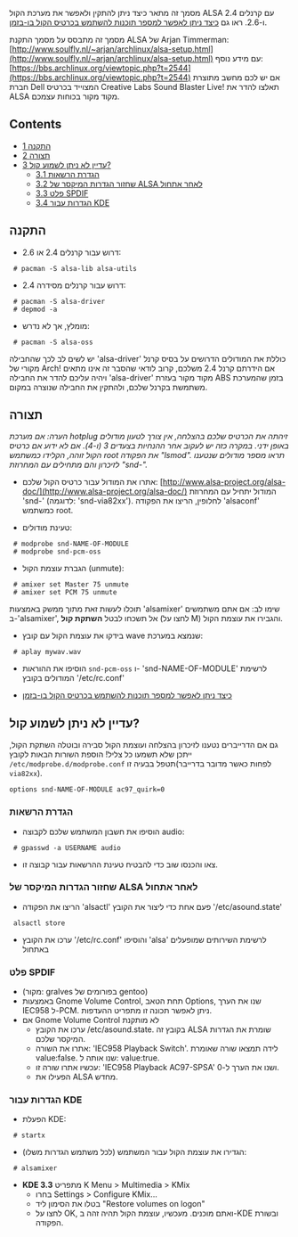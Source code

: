 מסמך זה מתאר כיצד ניתן להתקין ולאפשר את מערכת הקול ALSA עם קרנלים 2.4 ו-2.6\. ראו גם [כיצד ניתן לאפשר למספר תוכנות להשתמש בכרטיס הקול בו-בזמן](/index.php?title=Index.php/Allow_multiple_programs_to_play_sound_at_once&action=edit&redlink=1 "Index.php/Allow multiple programs to play sound at once (page does not exist)").

מסמך זה מתבסס על מסמך התקנת ALSA של Arjan Timmerman: [http://www.soulfly.nl/~arjan/archlinux/alsa-setup.html](http://www.soulfly.nl/~arjan/archlinux/alsa-setup.html) עם מידע נוסף: [https://bbs.archlinux.org/viewtopic.php?t=2544](https://bbs.archlinux.org/viewtopic.php?t=2544) אם יש לכם מחשב מתוצרת חברת Dell המצוייד בכרטיס Creative Labs Sound Blaster Live! תאלצו להדר את ALSA מקוד מקור בכוחות עצמכם.

## Contents

*   [1 התקנה](#.D7.94.D7.AA.D7.A7.D7.A0.D7.94)
*   [2 תצורה](#.D7.AA.D7.A6.D7.95.D7.A8.D7.94)
*   [3 עדיין לא ניתן לשמוע קול?](#.D7.A2.D7.93.D7.99.D7.99.D7.9F_.D7.9C.D7.90_.D7.A0.D7.99.D7.AA.D7.9F_.D7.9C.D7.A9.D7.9E.D7.95.D7.A2_.D7.A7.D7.95.D7.9C.3F)
    *   [3.1 הגדרת הרשאות](#.D7.94.D7.92.D7.93.D7.A8.D7.AA_.D7.94.D7.A8.D7.A9.D7.90.D7.95.D7.AA)
    *   [3.2 שחזור הגדרות המיקסר של ALSA לאחר אתחול](#.D7.A9.D7.97.D7.96.D7.95.D7.A8_.D7.94.D7.92.D7.93.D7.A8.D7.95.D7.AA_.D7.94.D7.9E.D7.99.D7.A7.D7.A1.D7.A8_.D7.A9.D7.9C_ALSA_.D7.9C.D7.90.D7.97.D7.A8_.D7.90.D7.AA.D7.97.D7.95.D7.9C)
    *   [3.3 פלט SPDIF](#.D7.A4.D7.9C.D7.98_SPDIF)
    *   [3.4 הגדרות עבור KDE](#.D7.94.D7.92.D7.93.D7.A8.D7.95.D7.AA_.D7.A2.D7.91.D7.95.D7.A8_KDE)

## התקנה

*   דרוש עבור קרנלים 2.4 או 2.6:

```
 # pacman -S alsa-lib alsa-utils

```

*   דרוש עבור קרנלים מסידרה 2.4:

```
 # pacman -S alsa-driver
 # depmod -a

```

*   מומלץ, אך לא נדרש:

```
 # pacman -S alsa-oss

```

יש לשים לב לכך שהחבילה 'alsa-driver' כוללת את המודולים הדרושים על בסיס קרנל מקורי של Arch! אם הידרתם קרנל 2.4 משלכם, קרוב לודאי שהסבר זה אינו מתאים ויהיה עליכם להדר את החבילה 'alsa-driver' מקוד מקור בעזרת ABS בזמן שהמערכת משתמשת בקרנל שלכם, ולהתקין את החבילה שנוצרה במקום.

## תצורה

*הערה: אם מערכת hotplug זיהתה את הכרטיס שלכם בהצלחה, אין צורך לטעון מודולים באופן ידני. במקרה כזה יש לעקוב אחר ההנחיות בצעדים 3 (ו-4). אם לא ידוע אם כרטיס הקול זוהה, הקלידו כמשתמש root את הפקודה "lsmod". תראו מספר מודולים שנטענו לזיכרון והם מתחילים עם המחרוזת "snd-".*

*   אתרו את המודול עבור כרטיס הקול שלכם: [http://www.alsa-project.org/alsa-doc/](http://www.alsa-project.org/alsa-doc/) המודול יתחיל עם המחרוזת 'snd-' (לדוגמה: 'snd-via82xx'). לחלופין, הריצו את הפקודה 'alsaconf' כמשתמש root.

*   טעינת מודולים:

```
 # modprobe snd-NAME-OF-MODULE
 # modprobe snd-pcm-oss

```

*   הגברת עוצמת הקול (unmute):

```
 # amixer set Master 75 unmute
 # amixer set PCM 75 unmute

```

תוכלו לעשות זאת מתוך ממשק באמצעות 'alsamixer'
שימו לב: אם אתם משתמשים ב-'alsamixer', אל תשכחו לבטל **השתקת קול** (לחצו על M) והגבירו את עוצמת הקול.

*   בידקו את עוצמת הקול עם קובץ wave שנמצא במערכת:

```
 # aplay mywav.wav

```

*   הוסיפו את ההוראות `snd-pcm-oss` ו- 'snd-NAME-OF-MODULE' לרשימת המודולים בקובץ '/etc/rc.conf'

*   [כיצד ניתן לאפשר למספר תוכנות להשתמש בכרטיס הקול בו-בזמן](/index.php/Allow_multiple_programs_to_play_sound_at_once "Allow multiple programs to play sound at once")

## עדיין לא ניתן לשמוע קול?

גם אם הדרייברים נטענו לזיכרון בהצלחה ועוצמת הקול סבירה ובוטלה השתקת הקול, ייתכן שלא תשמעו כל צליל! הוספת השורות הבאות לקובץ `/etc/modprobe.d/modprobe.conf` תטפל בבעיה זו(לפחות כאשר מדובר בדרייבר `via82xx`).

```
options snd-NAME-OF-MODULE ac97_quirk=0

```

### הגדרת הרשאות

*   הוסיפו את חשבון המשתמש שלכם לקבוצה audio:

```
 # gpasswd -a USERNAME audio

```

*   צאו והכנסו שוב כדי להבטיח טעינת ההרשאות עבור קבוצה זו.

### שחזור הגדרות המיקסר של ALSA לאחר אתחול

*   הריצו את הפקודה 'alsactl' פעם אחת כדי ליצור את הקובץ '/etc/asound.state'

```
 alsactl store

```

*   ערכו את הקובץ '/etc/rc.conf' והוסיפו 'alsa' לרשימת השירותים שמופעלים באתחול

### פלט SPDIF

*   (מקור: gralves בפורומים של gentoo)
*   באמצעות Gnome Volume Control, תחת הטאב Options, שנו את הערך IEC958 ל-PCM. ניתן לאפשר תכונה זו מתפריט ההעדפות.
*   אם Gnome Volume Control לא מותקנת
    *   ערכו את הקובץ /etc/asound.state. בקובץ זה ALSA שומרת את הגדרות המיקסר שלכם.
    *   אתרו את השורה: 'IEC958 Playback Switch'. לידה תמצאו שורה שאומרת value:false. שנו אותה ל: value:true.
    *   עכשיו אתרו שורה זו: 'IEC958 Playback AC97-SPSA' ושנו את הערך ל-0\.
    *   הפעילו את ALSA מחדש.

### הגדרות עבור KDE

*   הפעלת KDE:

```
 # startx

```

*   הגדירו את עוצמת הקול עבור המשתמש (לכל משתמש הגדרות משלו):

```
 # alsamixer

```

*   **KDE 3.3** מתפריט K Menu > Multimedia > KMix
    *   בחרו Settings > Configure KMix...
    *   בטלו את הסימון ליד "Restore volumes on logon"
    *   לחצו על OK, ואתם מוכנים. מעכשיו, עוצמת הקול תהיה זהה ב-KDE ובשורת הפקודה.